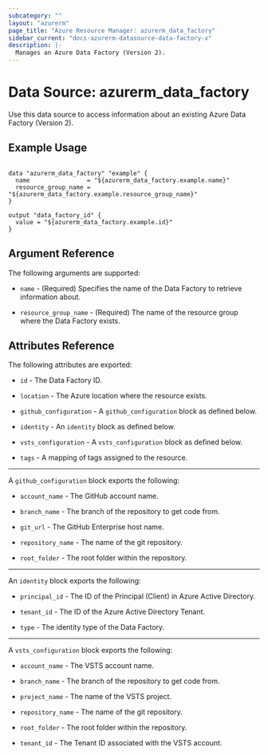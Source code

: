 ```yaml
---
subcategory: ""
layout: "azurerm"
page_title: "Azure Resource Manager: azurerm_data_factory"
sidebar_current: "docs-azurerm-datasource-data-factory-x"
description: |-
  Manages an Azure Data Factory (Version 2).
---
```


# Data Source: azurerm_data_factory

Use this data source to access information about an existing Azure Data Factory (Version 2).

## Example Usage

```hcl

data "azurerm_data_factory" "example" {
  name                = "${azurerm_data_factory.example.name}"
  resource_group_name = "${azurerm_data_factory.example.resource_group_name}"
}

output "data_factory_id" {
  value = "${azurerm_data_factory.example.id}"
}

```

## Argument Reference

The following arguments are supported:

* `name` - (Required) Specifies the name of the Data Factory to retrieve information about. 

* `resource_group_name` - (Required) The name of the resource group where the Data Factory exists.

## Attributes Reference

The following attributes are exported:

* `id` - The Data Factory ID.

* `location` - The Azure location where the resource exists.

* `github_configuration` - A `github_configuration` block as defined below.

* `identity` - An `identity` block as defined below.

* `vsts_configuration` - A `vsts_configuration` block as defined below.

* `tags` - A mapping of tags assigned to the resource.
---

A `github_configuration` block exports the following:

* `account_name` - The GitHub account name.

* `branch_name` - The branch of the repository to get code from.

* `git_url` - The GitHub Enterprise host name. 

* `repository_name` - The name of the git repository.

* `root_folder` - The root folder within the repository.

---

An `identity` block exports the following:

* `principal_id` - The ID of the Principal (Client) in Azure Active Directory.

* `tenant_id` - The ID of the Azure Active Directory Tenant.

* `type` - The identity type of the Data Factory.

---

A `vsts_configuration` block exports the following:

* `account_name` - The VSTS account name.

* `branch_name` - The branch of the repository to get code from.

* `project_name` - The name of the VSTS project.

* `repository_name` - The name of the git repository.

* `root_folder` - The root folder within the repository.

* `tenant_id` - The Tenant ID associated with the VSTS account.
